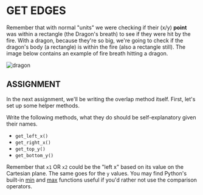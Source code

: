 # GET EDGES
Remember that with normal "units" we were checking if their (x/y) **point** was within a rectangle (the Dragon's breath) to see if they were hit by the fire. With a dragon, because they're so big, we're going to check if the dragon's body (a rectangle) is within the fire (also a rectangle still). The image below contains an example of fire breath hitting a dragon.

![dragon](dragon.png)

## ASSIGNMENT
In the next assignment, we'll be writing the overlap method itself. First, let's set up some helper methods.

Write the following methods, what they do should be self-explanatory given their names.

- `get_left_x()`
- `get_right_x()`
- `get_top_y()`
- `get_bottom_y()`

Remember that `x1` OR `x2` could be the "left x" based on its value on the Cartesian plane. The same goes for the `y` values. You may find Python's built-in [min](https://docs.python.org/3/library/functions.html#min) and [max](https://docs.python.org/3/library/functions.html#max) functions useful if you'd rather not use the comparison operators.